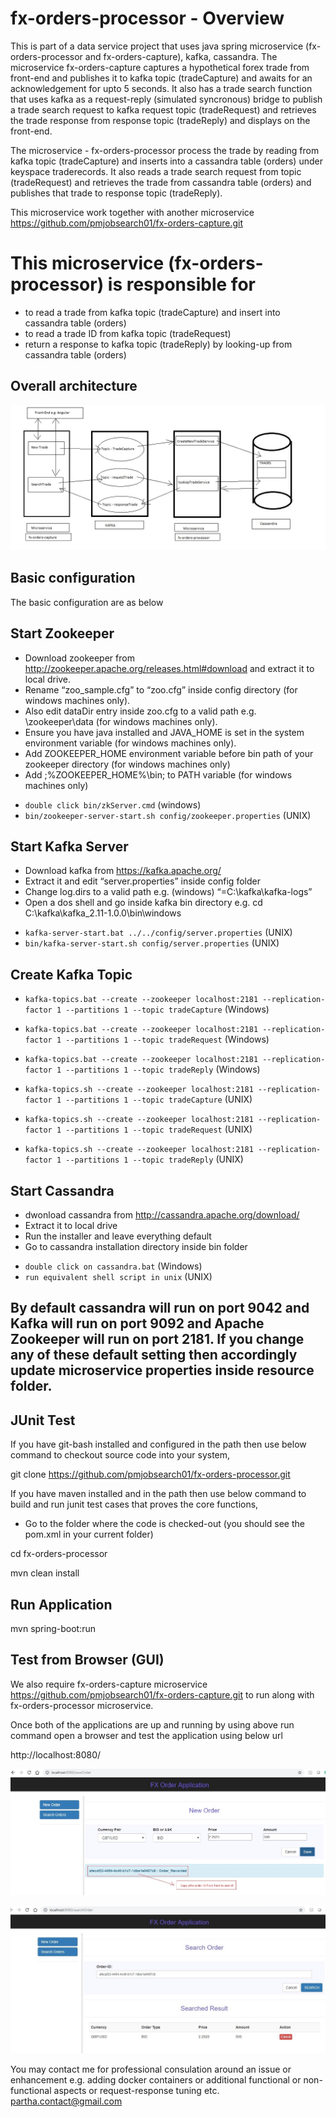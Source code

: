 # fx-orders-processor - Overview

This is part of a data service project that uses java spring microservice (fx-orders-processor and fx-orders-capture), kafka, cassandra. The microservice fx-orders-capture captures a hypothetical forex trade from front-end and publishes it to kafka topic (tradeCapture) and awaits for an acknowledgement for upto 5 seconds. It also has a trade search function that uses kafka as a request-reply (simulated syncronous) bridge to publish a trade search request to kafka request topic (tradeRequest) and retrieves the trade response from response topic (tradeReply) and displays on the front-end.

The microservice - fx-orders-processor process the trade by reading from kafka topic (tradeCapture) and inserts into a cassandra table (orders) under keyspace traderecords. It also reads a trade search request from topic (tradeRequest) and retrieves the trade from cassandra table (orders) and publishes that trade to response topic (tradeReply).

This microservice work together with another microservice https://github.com/pmjobsearch01/fx-orders-capture.git



# This microservice (fx-orders-processor) is responsible for 

* to read a trade from kafka topic (tradeCapture) and insert into cassandra table (orders)
* to read a trade ID from kafka topic (tradeRequest) 
* return a response to kafka topic (tradeReply) by looking-up from cassandra table (orders)

## Overall architecture
![architecture](doc/architecture.jpg)


## Basic configuration

The basic configuration are as below

## Start Zookeeper
* Download zookeeper from http://zookeeper.apache.org/releases.html#download and extract it to local drive. 
* Rename “zoo_sample.cfg” to “zoo.cfg” inside config directory (for windows machines only). 
* Also edit dataDir entry inside zoo.cfg to a valid path e.g. \zookeeper\data (for windows machines only).
* Ensure you have java installed and JAVA_HOME is set in the system environment variable (for windows machines only). 
* Add ZOOKEEPER_HOME environment variable before bin path of your zookeeper directory (for windows machines only)
* Add ;%ZOOKEEPER_HOME%\bin; to PATH variable (for windows machines only)

- `double click bin/zkServer.cmd` (windows)
- `bin/zookeeper-server-start.sh config/zookeeper.properties` (UNIX)


## Start Kafka Server
* Download kafka from https://kafka.apache.org/
* Extract it and edit “server.properties” inside config folder
* Change log.dirs to a valid path e.g. (windows) “=C:\\kafka\\kafka-logs”
* Open a dos shell and go inside kafka bin directory e.g. cd C:\kafka\kafka_2.11-1.0.0\bin\windows

- `kafka-server-start.bat ../../config/server.properties` (UNIX)
- `bin/kafka-server-start.sh config/server.properties` (UNIX)

## Create Kafka Topic
- `kafka-topics.bat --create --zookeeper localhost:2181 --replication-factor 1 --partitions 1 --topic tradeCapture` (Windows)

- `kafka-topics.bat --create --zookeeper localhost:2181 --replication-factor 1 --partitions 1 --topic tradeRequest` (Windows)

- `kafka-topics.bat --create --zookeeper localhost:2181 --replication-factor 1 --partitions 1 --topic tradeReply` (Windows)

- `kafka-topics.sh --create --zookeeper localhost:2181 --replication-factor 1 --partitions 1 --topic tradeCapture` (UNIX)

- `kafka-topics.sh --create --zookeeper localhost:2181 --replication-factor 1 --partitions 1 --topic tradeRequest` (UNIX)

- `kafka-topics.sh --create --zookeeper localhost:2181 --replication-factor 1 --partitions 1 --topic tradeReply` (UNIX)


## Start Cassandra
* dwonload cassandra from http://cassandra.apache.org/download/
* Extract it to local drive
* Run the installer and leave everything default
* Go to cassandra installation directory inside bin folder

- `double click on cassandra.bat` (Windows)
- `run equivalent shell script in unix` (UNIX)


## By default cassandra will run on port 9042 and Kafka will run on port 9092 and Apache Zookeeper will run on port 2181. If you change any of these default setting then accordingly update microservice properties inside resource folder.


JUnit Test
------------------

If you have git-bash installed and configured in the path then use below command to checkout source code into your system,

git clone https://github.com/pmjobsearch01/fx-orders-processor.git

If you have maven installed and in the path then use below command to build and run junit test cases that proves the core functions,

- Go to the folder where the code is checked-out (you should see the pom.xml in your current folder)

cd fx-orders-processor

mvn clean install

Run Application
--------------------------
mvn spring-boot:run

Test from Browser (GUI)
-------------------------
We also require fx-orders-capture microservice https://github.com/pmjobsearch01/fx-orders-capture.git to run along with fx-orders-processor microservice.

Once both of the applications are up and running by using above run command open a browser and test the application using below url

http://localhost:8080/



![newOrder](doc/newOrder.jpg)

![searchOrder](doc/searchOrder.jpg)


You may contact me for professional consulation around an issue or enhancement e.g. adding docker containers or additional functional or non-functional aspects or request-response tuning etc. partha.contact@gmail.com 
